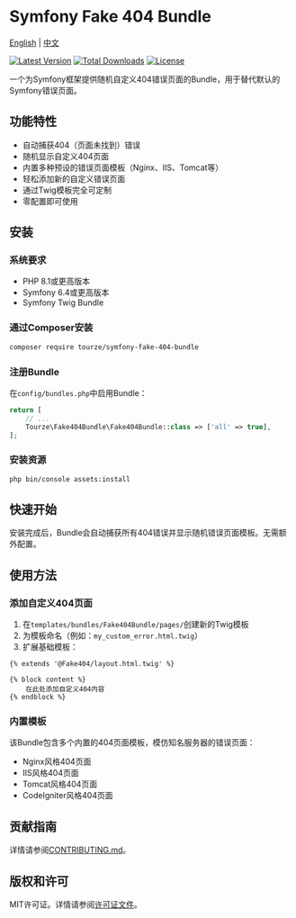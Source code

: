 # Symfony Fake 404 Bundle

[English](README.md) | [中文](README.zh-CN.md)

[![Latest Version](https://img.shields.io/packagist/v/tourze/symfony-fake-404-bundle.svg?style=flat-square)](https://packagist.org/packages/tourze/symfony-fake-404-bundle)
[![Total Downloads](https://img.shields.io/packagist/dt/tourze/symfony-fake-404-bundle.svg?style=flat-square)](https://packagist.org/packages/tourze/symfony-fake-404-bundle)
[![License](https://img.shields.io/github/license/tourze/symfony-fake-404-bundle.svg?style=flat-square)](LICENSE)

一个为Symfony框架提供随机自定义404错误页面的Bundle，用于替代默认的Symfony错误页面。

## 功能特性

- 自动捕获404（页面未找到）错误
- 随机显示自定义404页面
- 内置多种预设的错误页面模板（Nginx、IIS、Tomcat等）
- 轻松添加新的自定义错误页面
- 通过Twig模板完全可定制
- 零配置即可使用

## 安装

### 系统要求

- PHP 8.1或更高版本
- Symfony 6.4或更高版本
- Symfony Twig Bundle

### 通过Composer安装

```bash
composer require tourze/symfony-fake-404-bundle
```

### 注册Bundle

在`config/bundles.php`中启用Bundle：

```php
return [
    // ...
    Tourze\Fake404Bundle\Fake404Bundle::class => ['all' => true],
];
```

### 安装资源

```bash
php bin/console assets:install
```

## 快速开始

安装完成后，Bundle会自动捕获所有404错误并显示随机错误页面模板。无需额外配置。

## 使用方法

### 添加自定义404页面

1. 在`templates/bundles/Fake404Bundle/pages/`创建新的Twig模板
2. 为模板命名（例如：`my_custom_error.html.twig`）
3. 扩展基础模板：

```twig
{% extends '@Fake404/layout.html.twig' %}

{% block content %}
    在此处添加自定义404内容
{% endblock %}
```

### 内置模板

该Bundle包含多个内置的404页面模板，模仿知名服务器的错误页面：

- Nginx风格404页面
- IIS风格404页面
- Tomcat风格404页面
- CodeIgniter风格404页面

## 贡献指南

详情请参阅[CONTRIBUTING.md](CONTRIBUTING.md)。

## 版权和许可

MIT许可证。详情请参阅[许可证文件](LICENSE)。
